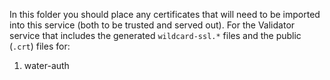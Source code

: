 In this folder you should place any certificates that will need to be imported into this service (both to be trusted and served out). For the Validator service that includes the generated `wildcard-ssl.*` files and the public (`.crt`) files for:

1. water-auth